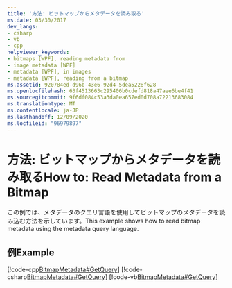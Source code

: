 ```yaml
---
title: '方法: ビットマップからメタデータを読み取る'
ms.date: 03/30/2017
dev_langs:
- csharp
- vb
- cpp
helpviewer_keywords:
- bitmaps [WPF], reading metadata from
- image metadata [WPF]
- metadata [WPF], in images
- metadata [WPF], reading from a bitmap
ms.assetid: 920784ed-d96b-43e6-92d4-5dea5228f628
ms.openlocfilehash: 63f4513663c295406b0cdefd818a47aee6be4f41
ms.sourcegitcommit: 9f6df084c53a3da0ea657ed0d708a72213683084
ms.translationtype: MT
ms.contentlocale: ja-JP
ms.lasthandoff: 12/09/2020
ms.locfileid: "96979897"
---
```

# <a name="how-to-read-metadata-from-a-bitmap"></a><span data-ttu-id="a01a1-102">方法: ビットマップからメタデータを読み取る</span><span class="sxs-lookup"><span data-stu-id="a01a1-102">How to: Read Metadata from a Bitmap</span></span>
<span data-ttu-id="a01a1-103">この例では、メタデータのクエリ言語を使用してビットマップのメタデータを読み込む方法を示しています。</span><span class="sxs-lookup"><span data-stu-id="a01a1-103">This example shows how to read bitmap metadata using the metadata query language.</span></span>  
  
## <a name="example"></a><span data-ttu-id="a01a1-104">例</span><span class="sxs-lookup"><span data-stu-id="a01a1-104">Example</span></span>  
 [!code-cpp[BitmapMetadata#GetQuery](~/samples/snippets/cpp/VS_Snippets_Wpf/BitMapMetadata/CPP/BitmapMetadata.cpp#getquery)]
 [!code-csharp[BitmapMetadata#GetQuery](~/samples/snippets/csharp/VS_Snippets_Wpf/BitMapMetadata/CSharp/BitmapMetadata.cs#getquery)]
 [!code-vb[BitmapMetadata#GetQuery](~/samples/snippets/visualbasic/VS_Snippets_Wpf/BitMapMetadata/VB/BitmapMetadata.vb#getquery)]
